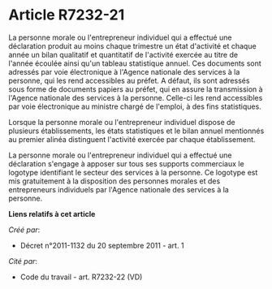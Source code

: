 # Article R7232-21

La personne morale ou l'entrepreneur individuel qui a effectué une déclaration produit au moins chaque trimestre un état
d'activité et chaque année un bilan qualitatif et quantitatif de l'activité exercée au titre de l'année écoulée ainsi qu'un
tableau statistique annuel. Ces documents sont adressés par voie électronique à l'Agence nationale des services à la
personne, qui les rend accessibles au préfet. A défaut, ils sont adressés sous forme de documents papiers au préfet, qui en
assure la transmission à l'Agence nationale des services à la personne. Celle-ci les rend accessibles par voie électronique
au ministre chargé de l'emploi, à des fins statistiques.

Lorsque la personne morale ou l'entrepreneur individuel dispose de plusieurs établissements, les états statistiques et le
bilan annuel mentionnés au premier alinéa distinguent l'activité exercée par chaque établissement.

La personne morale ou l'entrepreneur individuel qui a effectué une déclaration s'engage à apposer sur tous ses supports
commerciaux le logotype identifiant le secteur des services à la personne. Ce logotype est mis gratuitement à la disposition
des personnes morales et des entrepreneurs individuels par l'Agence nationale des services à la personne.

**Liens relatifs à cet article**

_Créé par_:

  - Décret n°2011-1132 du 20 septembre 2011 - art. 1

_Cité par_:

  - Code du travail - art. R7232-22 (VD)
